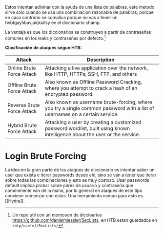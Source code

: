 Estos intentan adivinar con la ayuda de una lista de palabras, este metodo sirve solo cuando se usa una combinacion razonable de palabras, porque en caso contrario se complica porque no vas a tener un fwbtgayhbavjukjkullsy en el diccionario champ. 

La ventaja es que los diccionarios se construyen a partir de contraseñas comunes en los leaks y contraseñas por defecto.[^1]

[^1]: Un repo util con un montooon de diccioarios https://github.com/danielmiessler/SecLists, en HTB estan guardados en `/otp/useful/SecLists/`

**Clasificación de ataques segun HTB:**

| **Attack**                 | **Description**                                                                                                             |
| -------------------------- | --------------------------------------------------------------------------------------------------------------------------- |
| Online Brute Force Attack  | Attacking a live application over the network, like HTTP, HTTPs, SSH, FTP, and others                                       |
| Offline Brute Force Attack | Also known as Offline Password Cracking, where you attempt to crack a hash of an encrypted password.                        |
| Reverse Brute Force Attack | Also known as username brute-forcing, where you try a single common password with a list of usernames on a certain service. |
| Hybrid Brute Force Attack  | Attacking a user by creating a customized password wordlist, built using known intelligence about the user or the service.  |
# Login Brute Forcing
La idea en la gran parte de los ataques de diccionario es intentar saber un user que exista e iterar passwords desde ahi, sino se van a tener que iterar sobre todas las combinaciones y esto es muy costoso.
Usar passwords default implica probar sobre pares de usuario y contraseña que comúnmente van de la mano, por lo general en ataques de este tipo conviene comenzar con estos. Una herramienta comun para esto es [[Hydra]].
